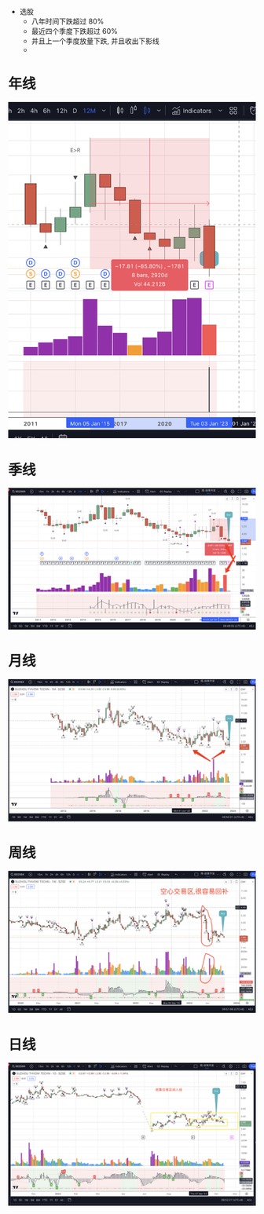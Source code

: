 - 选股
  - 八年时间下跌超过 80%
  - 最近四个季度下跌超过 60%
  - 并且上一个季度放量下跌, 并且收出下影线
  - 
# 年线

![年线](image.png)

# 季线

![季线](image-2.png)

# 月线

![月线](image-3.png)

# 周线


![周线](image-4.png)

# 日线


![日线](image-5.png)
